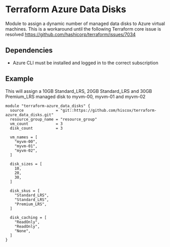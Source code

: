 Terraform Azure Data Disks
==========================

Module to assign a dynamic number of managed data disks to Azure
virtual machines. This is a workaround until the following
Terraform core issue is resolved https://github.com/hashicorp/terraform/issues/7034

## Dependencies ##

* Azure CLI must be installed and logged in to the correct subscription

## Example ##

This will assign a 10GB Standard_LRS, 20GB Standard_LRS and 30GB Premium_LRS
managed disk to myvm-00, myvm-01 and myvm-02

```
module "terraform-azure_data_disks" {
  source              = "git::https://github.com/hiscox/terraform-azure_data_disks.git"
  resource_group_name = "resource_group"
  vm_count            = 3
  disk_count          = 3

  vm_names = [
    "myvm-00",
    "myvm-01",
    "myvm-02",
  ]

  disk_sizes = [
    10,
    20,
    30,
  ]

  disk_skus = [
    "Standard_LRS",
    "Standard_LRS",
    "Premium_LRS",
  ]

  disk_caching = [
    "ReadOnly",
    "ReadOnly",
    "None",
  ]
}
```